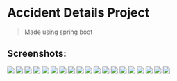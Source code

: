 # Accident Details Project
> Made using spring boot
## Screenshots:
![](Screenshots_Accident_Details/Screenshot%20(230).png)
![](Screenshots_Accident_Details/Screenshot%20(231).png)
![](Screenshots_Accident_Details/Screenshot%20(229).png)
![](Screenshots_Accident_Details/Screenshot%20(232).png)
![](Screenshots_Accident_Details/Screenshot%20(233).png)
![](Screenshots_Accident_Details/Screenshot%20(234).png)
![](Screenshots_Accident_Details/Screenshot%20(235).png)
![](Screenshots_Accident_Details/Screenshot%20(236).png)
![](Screenshots_Accident_Details/Screenshot%20(237).png)
![](Screenshots_Accident_Details/Screenshot%20(238).png)
![](Screenshots_Accident_Details/Screenshot%20(239).png)
![](Screenshots_Accident_Details/Screenshot%20(240).png)
![](Screenshots_Accident_Details/Screenshot%20(241).png)
![](Screenshots_Accident_Details/Screenshot%20(242).png)
![](Screenshots_Accident_Details/Screenshot%20(243).png)
![](Screenshots_Accident_Details/Screenshot%20(244).png)
![](Screenshots_Accident_Details/Screenshot%20(245).png)
![](Screenshots_Accident_Details/Screenshot%20(246).png)
![](Screenshots_Accident_Details/Screenshot%20(247).png)
